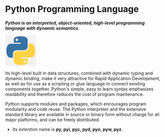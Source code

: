# Python Programming Language
***Python is an interpreted, object-oriented, high-level programming language with dynamic semantics.***


<img align="middle" src="https://raw.githubusercontent.com/princekunal101/python-language/main/screenshots/python-logo.png" width="100" height="100" />

Its high-level built in data structures, combined with dynamic typing and dynamic binding, make it very attractive for Rapid Application Development, as well as for use as a scripting or glue language to connect existing components together. Python's simple, easy to learn syntax emphasizes readability and therefore reduces the cost of program maintenance.

Python supports modules and packages, which encourages program modularity and code reuse. The Python interpreter and the extensive standard library are available in source or binary form without charge for all major platforms, and can be freely distributed.

- Its extention name is **py, pyi, pyc, pyd, pyo, pyw, pyz.**
